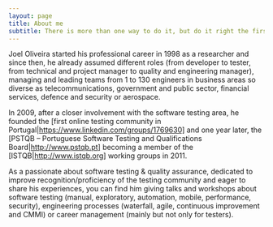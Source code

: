```yaml
---
layout: page
title: About me
subtitle: There is more than one way to do it, but do it right the first time!
---
```


Joel Oliveira started his professional career in 1998 as a researcher and since then, he already assumed different roles (from developer to tester, from technical and project manager to quality and engineering manager), managing and leading teams from 1 to 130 engineers in business areas so diverse as telecommunications, government and public sector, financial services, defence and security or aerospace.

In 2009, after a closer involvement with the software testing area, he founded the [first online testing community in Portugal|https://www.linkedin.com/groups/1769630] and one year later, the [PSTQB – Portuguese Software Testing and Qualifications Board|http://www.pstqb.pt] becoming a member of the [ISTQB|http://www.istqb.org] working groups in 2011.

As a passionate about software testing & quality assurance, dedicated to improve recognition/proficiency of the testing community and eager to share his experiences, you can find him giving talks and workshops about software testing (manual, exploratory, automation, mobile, performance, security), engineering processes (waterfall, agile, continuous improvement and CMMI) or career management (mainly but not only for testers).
